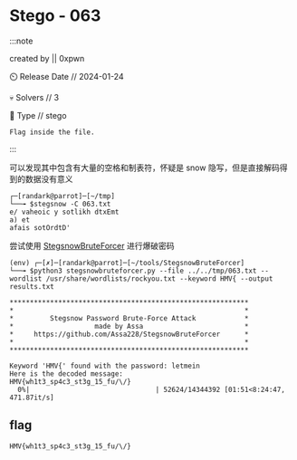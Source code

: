 # Stego - 063

:::note

created by || 0xpwn

⏲️ Release Date // 2024-01-24

💀 Solvers // 3

🧩 Type // stego

`Flag inside the file.`

:::

可以发现其中包含有大量的空格和制表符，怀疑是 snow 隐写，但是直接解码得到的数据没有意义

```shell
┌─[randark@parrot]─[~/tmp]
└──╼ $stegsnow -C 063.txt 
e/ vaheoic y sotlikh dtxEmt 
a) et
afais sotOrdtD'
```

尝试使用 [StegsnowBruteForcer](https://github.com/Assa228/StegsnowBruteForcer) 进行爆破密码

```shell
(env) ┌─[✗]─[randark@parrot]─[~/tools/StegsnowBruteForcer]
└──╼ $python3 stegsnowbruteforcer.py --file ../../tmp/063.txt --wordlist /usr/share/wordlists/rockyou.txt --keyword HMV{ --output results.txt

***********************************************************
*                                                         *
*         Stegsnow Password Brute-Force Attack            *
*                    made by Assa                         *
*     https://github.com/Assa228/StegsnowBruteForcer      *
*                                                         *
***********************************************************

Keyword 'HMV{' found with the password: letmein
Here is the decoded message:
HMV{wh1t3_sp4c3_st3g_15_fu/\/}
  0%|                               | 52624/14344392 [01:51<8:24:47, 471.87it/s]
```

## flag

```plaintext
HMV{wh1t3_sp4c3_st3g_15_fu/\/}
```

